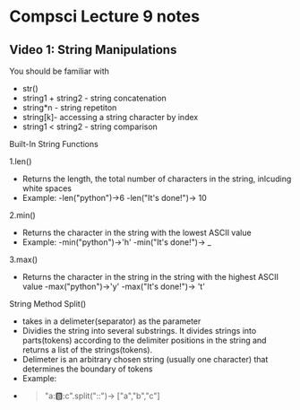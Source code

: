 # Compsci Lecture 9 notes

## Video 1: String Manipulations

You should be familiar with
 - str()
 - string1 + string2 - string concatenation
 - string*n - string repetiton
 - string[k]- accessing a string character by index
 - string1 < string2 - string comparison

Built-In String Functions

 1.len() 
   - Returns the length, the total number of characters in the string, inlcuding white spaces 
   - Example: 
     -len("python")->6
     -len("It's done!")-> 10
     
 2.min()
   - Returns the character in the string with the lowest ASCII value
   - Example:
     -min("python")->'h' 
     -min("It's done!")-> _
     
 3.max()
   - Returns the character in the string in the string with the highest ASCII value
     -max("python")->'y' 
     -max("It's done!")-> 't'
     
String Method Split()
- takes in a delimeter(separator) as the parameter
- Dividies the string into several substrings. It divides strings into parts(tokens) according to the delimiter positions in the string and returns a list of the strings(tokens).
- Delimeter is an arbitrary chosen string (usually one character) that determines the boundary of tokens
- Example:
 - >"a::b::c".split("::")-> ["a","b","c"]
 
  
